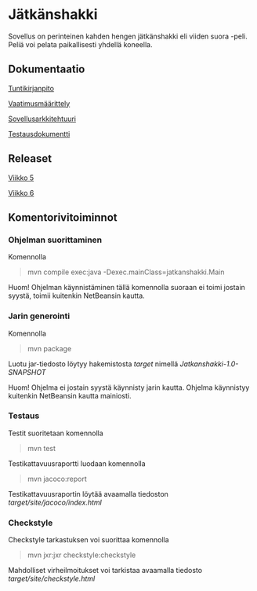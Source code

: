 # Jätkänshakki

Sovellus on perinteinen kahden hengen jätkänshakki eli viiden suora -peli. Peliä voi pelata paikallisesti yhdellä koneella.

## Dokumentaatio

[Tuntikirjanpito](https://github.com/miskapohjanrinne/ot-harjoitustyo/blob/master/dokumentaatio/tuntikirjanpito.md)

[Vaatimusmäärittely](https://github.com/miskapohjanrinne/ot-harjoitustyo/blob/master/dokumentaatio/vaatimusmaarittely.md)

[Sovellusarkkitehtuuri](https://github.com/miskapohjanrinne/ot-harjoitustyo/blob/master/dokumentaatio/arkkitehtuuri.md)

[Testausdokumentti](https://github.com/miskapohjanrinne/ot-harjoitustyo/blob/master/dokumentaatio/testaus.md)

## Releaset

[Viikko 5](https://github.com/miskapohjanrinne/ot-harjoitustyo/releases/tag/viikko5)

[Viikko 6](https://github.com/miskapohjanrinne/ot-harjoitustyo/releases/tag/viikko6)

##  Komentorivitoiminnot

### Ohjelman suorittaminen

Komennolla

> mvn compile exec:java -Dexec.mainClass=jatkanshakki.Main

Huom! Ohjelman käynnistäminen tällä komennolla suoraan ei toimi jostain syystä, toimii kuitenkin NetBeansin kautta.

### Jarin generointi

Komennolla

> mvn package

Luotu jar-tiedosto löytyy hakemistosta _target_ nimellä _Jatkanshakki-1.0-SNAPSHOT_

Huom! Ohjelma ei jostain syystä käynnisty jarin kautta. Ohjelma käynnistyy kuitenkin NetBeansin kautta mainiosti.

### Testaus

Testit suoritetaan komennolla

> mvn test

Testikattavuusraportti luodaan komennolla

> mvn jacoco:report

Testikattavuusraportin löytää avaamalla tiedoston _target/site/jacoco/index.html_

### Checkstyle

Checkstyle tarkastuksen voi suorittaa komennolla

> mvn jxr:jxr checkstyle:checkstyle

Mahdolliset virheilmoitukset voi tarkistaa avaamalla tiedosto _target/site/checkstyle.html_

